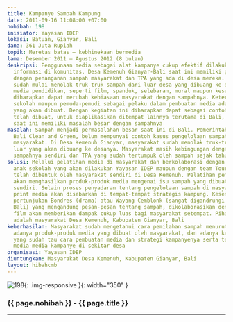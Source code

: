 ```yaml
---
title: Kampanye Sampah Kampung
date: 2011-09-16 11:08:00 +07:00
nohibah: 198
inisiator: Yayasan IDEP
lokasi: Batuan, Gianyar, Bali
dana: 361 Juta Rupiah
topik: Meretas batas – kebhinekaan bermedia
lama: Desember 2011 – Agustus 2012 (8 bulan)
deskripsi: Penggunaan media sebagai alat kampanye cukup efektif dilakukan dalam penyampaian
  informasi di komunitas. Desa Kemenuh Gianyar-Bali saat ini memiliki permasalahan
  dengan penanganan sampah masyarakat dan TPA yang ada di desa mereka. Masyarakat
  sudah mulai menolak truk-truk sampah dari luar desa yang dibuang ke desanya. Melalui
  media pendidikan, seperti film, spanduk, selebaran, mural maupun kesenian lokal
  diharapkan dapat merubah kebiasaan masyarakat dengan sampahnya. Keterlibatan anak
  sekolah maupun pemuda-pemudi sebagai pelaku dalam pembuatan media adalah strategi
  yang akan dibuat. Dengan kegiatan ini diharapkan dapat sebagai contoh media yang
  telah dibuat, untuk diaplikasikan ditempat lainnya terutama di Bali, melihat Bali
  saat ini memiliki masalah besar dengan sampahnya
masalah: Sampah menjadi permasalahan besar saat ini di Bali. Pemerintah melalui program
  Bali Clean and Green, belum mempunyai contoh kasus pengelolaan sampah yang dilakukan
  masyarakat. Di Desa Kemenuh Gianyar, masyarakat sudah menolak truk-truk sampah dari
  luar yang akan dibuang ke desanya. Masyarakat masih kebingungan dengan pengelolaan
  sampahnya sendiri dan TPA yang sudah tertumpuk oleh sampah sejak tahun 1998
solusi: Melalui pelatihan media di masyarakat dan berkolaborasi dengan kegiatan pendampingan
  anak sekolah yang akan dilakukan Yayasan IDEP maupun dengan team Tourism Board yang
  telah dibentuk oleh masyarakat sendiri di Desa Kemenuh. Pelatihan pembuatan media
  akan menghasilkan produk-produk media mengenai isu sampah yang dibuat oleh masyarakat
  sendiri. Selain proses penyadaran tentang pengelolaan sampah di masyarakat, produk-produk
  print media akan disebarkan di tempat-tempat strategis kampung. Kesenian lokal melalui
  pertunjukan Bondres (drama) atau Wayang Cemblonk (sangat digandrungi masyarakat
  Bali) yang mengandung pesan-pesan tentang sampah, dikolaborasikan dengan pemutaran
  film akan memberikan dampak cukup luas bagi masyarakat setempat. Pihak yang diuntungkan
  adalah masyarakat Desa Kemenuh, Kabupaten Gianyar, Bali
keberhasilan: Masyarakat sudah mengetahui cara pemilahan sampah menurut jenisnya,
  adanya produk-produk media yang dibuat oleh masyarakat, dan adanya kelompok masyarakat
  yang sudah tau cara pembuatan media dan strategi kampanyenya serta terpajangnya
  media-media kampanye di sekitar desa
organisasi: Yayasan IDEP
diuntungkan: Masyarakat Desa Kemenuh, Kabupaten Gianyar, Bali
layout: hibahcmb
---
```


![198](/static/img/hibahcmb/198.png){: .img-responsive }{: width="350" }

### {{ page.nohibah }} - {{ page.title }}

---
